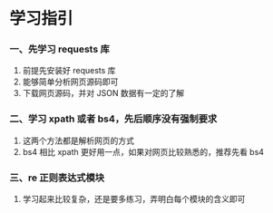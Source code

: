 # 学习指引
### 一、先学习 requests 库
1. 前提先安装好 requests 库
2. 能够简单分析网页源码即可
3. 下载网页源码，并对 JSON 数据有一定的了解


### 二、学习 xpath 或者 bs4，先后顺序没有强制要求
1. 这两个方法都是解析网页的方式
2. bs4 相比 xpath 更好用一点，如果对网页比较熟悉的，推荐先看 bs4

### 三、re 正则表达式模块
1. 学习起来比较复杂，还是要多练习，弄明白每个模块的含义即可